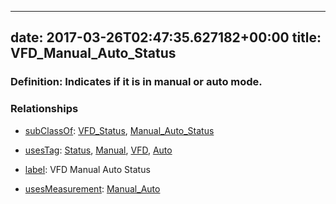 
---
date: 2017-03-26T02:47:35.627182+00:00
title: VFD_Manual_Auto_Status
---
### Definition: Indicates if it is in manual or auto mode.

### Relationships

* [subClassOf](http://www.w3.org/2000/01/rdf-schema#subClassOf): [VFD_Status](https://brickschema.org/schema/1.0/Brick#VFD_Status), [Manual_Auto_Status](https://brickschema.org/schema/1.0/Brick#Manual_Auto_Status)

* [usesTag](https://brickschema.org/schema/1.0/BrickFrame#usesTag): [Status](https://brickschema.org/schema/1.0/BrickTag#Status), [Manual](https://brickschema.org/schema/1.0/BrickTag#Manual), [VFD](https://brickschema.org/schema/1.0/BrickTag#VFD), [Auto](https://brickschema.org/schema/1.0/BrickTag#Auto)

* [label](http://www.w3.org/2000/01/rdf-schema#label): VFD Manual Auto Status

* [usesMeasurement](https://brickschema.org/schema/1.0/BrickFrame#usesMeasurement): [Manual_Auto](https://brickschema.org/schema/1.0/Brick#Manual_Auto)
